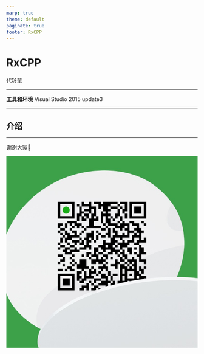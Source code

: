 ```yaml
---
marp: true
theme: default
paginate: true
footer: RxCPP
---
```


# <!-- fit -->RxCPP

代钤莹

---

**工具和环境**
Visual Studio 2015 update3

---

## 介绍

---

谢谢大家🙂

![width:530px](mywechat.jpg)



